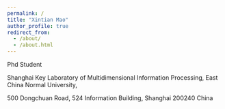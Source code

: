 ```yaml
---
permalink: /
title: "Xintian Mao"
author_profile: true
redirect_from: 
  - /about/
  - /about.html
---
```

Phd Student

Shanghai Key Laboratory of Multidimensional Information Processing, East China Normal University,

500 Dongchuan Road, 524 Information Building, Shanghai 200240 China
